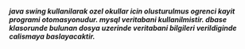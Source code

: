 ##### java swing kullanilarak ozel okullar icin olusturulmus ogrenci kayit programi otomasyonudur. mysql veritabani kullanilmistir. dbase klasorunde bulunan dosya uzerinde veritabani bilgileri verildiginde calismaya baslayacaktir. 
